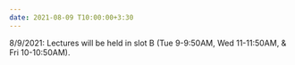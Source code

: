 ```yaml
---
date: 2021-08-09 T10:00:00+3:30
---
```

8/9/2021: Lectures will be held in slot B (Tue 9-9:50AM, Wed 11-11:50AM, & Fri 10-10:50AM). 
